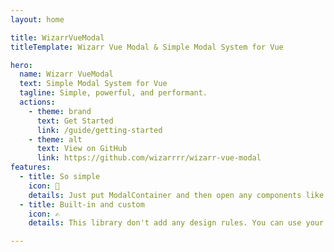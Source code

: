 ```yaml
---
layout: home

title: WizarrVueModal
titleTemplate: Wizarr Vue Modal & Simple Modal System for Vue

hero:
  name: Wizarr VueModal
  text: Simple Modal System for Vue
  tagline: Simple, powerful, and performant.
  actions:
    - theme: brand
      text: Get Started
      link: /guide/getting-started
    - theme: alt
      text: View on GitHub
      link: https://github.com/wizarrrr/wizarr-vue-modal
features:
  - title: So simple
    icon: 🚀
    details: Just put ModalContainer and then open any components like modal windows.
  - title: Built-in and custom
    icon: ✍
    details: This library don't add any design rules. You can use your components with your css classes.

---
```

